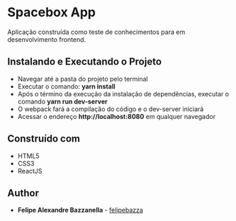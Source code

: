 # Spacebox App

Aplicação construída como teste de conhecimentos para em desenvolvimento frontend.

## Instalando e Executando o Projeto 

* Navegar até a pasta do projeto pelo terminal
* Executar o comando: **yarn install**
* Após o término da execução da instalação de dependências, executar o comando **yarn run dev-server**
* O webpack fará a compilação do código e o dev-server iniciará
* Acessar o endereço **http://localhost:8080** em qualquer navegador

## Construído com

* HTML5
* CSS3
* ReactJS

## Author

* **Felipe Alexandre Bazzanella** - [felipebazza](https://github.com/felipebazza)